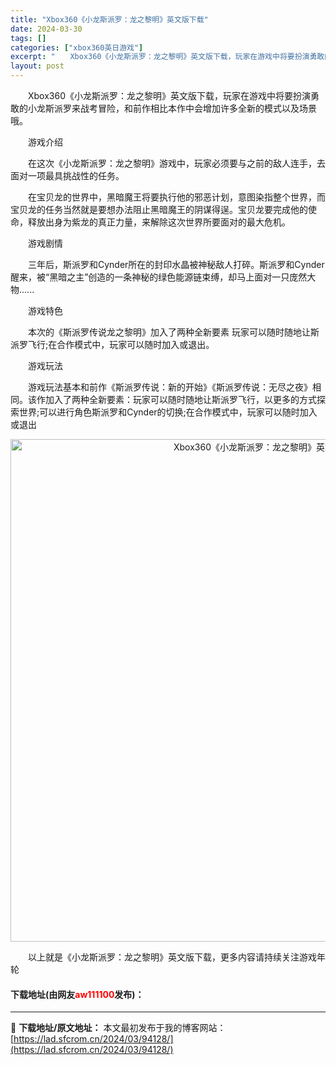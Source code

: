 ```yaml
---
title: "Xbox360《小龙斯派罗：龙之黎明》英文版下载"
date: 2024-03-30
tags: []
categories: ["xbox360英日游戏"]
excerpt: "　　Xbox360《小龙斯派罗：龙之黎明》英文版下载，玩家在游戏中将要扮演勇敢的小龙斯派罗来战考冒险，和前作相比本作中会增加许多全新的模式以及场景哦。 　　游戏介绍 　　在这次《小龙斯派罗：龙之黎明》游戏中，玩家必须要与之前的敌人连手，去面对一项最具挑战性的任务。 　　在宝贝龙的世界中，黑暗魔王将要&hellip;"
layout: post
---
```


 <p>　　Xbox360《小龙斯派罗：龙之黎明》英文版下载，玩家在游戏中将要扮演勇敢的小龙斯派罗来战考冒险，和前作相比本作中会增加许多全新的模式以及场景哦。</p> <p>　　游戏介绍</p> <p>　　在这次《小龙斯派罗：龙之黎明》游戏中，玩家必须要与之前的敌人连手，去面对一项最具挑战性的任务。</p> <p>　　在宝贝龙的世界中，黑暗魔王将要执行他的邪恶计划，意图染指整个世界，而宝贝龙的任务当然就是要想办法阻止黑暗魔王的阴谋得逞。宝贝龙要完成他的使命，释放出身为紫龙的真正力量，来解除这次世界所要面对的最大危机。</p> <p>　　游戏剧情</p> <p>　　三年后，斯派罗和Cynder所在的封印水晶被神秘敌人打碎。斯派罗和Cynder醒来，被&ldquo;黑暗之主&rdquo;创造的一条神秘的绿色能源链束缚，却马上面对一只庞然大物......</p> <p>　　游戏特色</p> <p>　　本次的《斯派罗传说龙之黎明》加入了两种全新要素 玩家可以随时随地让斯派罗飞行;在合作模式中，玩家可以随时加入或退出。</p> <p>　　游戏玩法</p> <p>　　游戏玩法基本和前作《斯派罗传说：新的开始》《斯派罗传说：无尽之夜》相同。该作加入了两种全新要素：玩家可以随时随地让斯派罗飞行，以更多的方式探索世界;可以进行角色斯派罗和Cynder的切换;在合作模式中，玩家可以随时加入或退出</p> <p align="center"><img align="" border="0" src="https://lad.sfcrom.cn/wp-content/uploads/2024/03/20240330_6607d5a183e39.jpg" width="804" alt="Xbox360《小龙斯派罗：龙之黎明》英文版下载" /></p> <p>　　以上就是《小龙斯派罗：龙之黎明》英文版下载，更多内容请持续关注游戏年轮</p> <p><h4>下载地址(由网友<font color="red">aw111100</font>发布)：</h4></p> 

---
📖 **下载地址/原文地址：** 本文最初发布于我的博客网站：[https://lad.sfcrom.cn/2024/03/94128/](https://lad.sfcrom.cn/2024/03/94128/)
